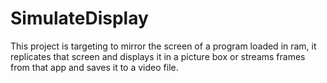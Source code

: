 # SimulateDisplay
This project is targeting to mirror the screen of a program loaded in ram, it replicates that screen and displays it in a picture box or streams frames from that app and 
saves it to a video file.
